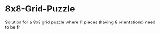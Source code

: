 # 8x8-Grid-Puzzle
Solution for a 8x8 grid puzzle where 11 pieces (having 8 orientations) need to be fit
